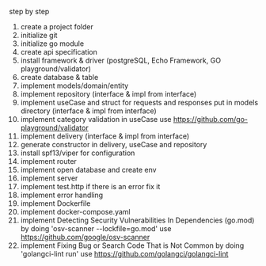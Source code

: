 step by step

1. create a project folder
2. initialize git
3. initialize go module
4. create api specification
5. install framework & driver (postgreSQL, Echo Framework, GO playground/validator)
6. create database & table
7. implement models/domain/entity
8. implement repository (interface & impl from interface)
9. implement useCase and struct for requests and responses put in models directory (interface & impl from interface)
10. implement category validation in useCase use https://github.com/go-playground/validator
11. implement delivery (interface & impl from interface)
12. generate constructor in delivery, useCase and repository
13. install spf13/viper for configuration
14. implement router 
15. implement open database and create env
16. implement server
17. implement test.http if there is an error fix it
18. implement error handling 
19. implement Dockerfile
20. implement docker-compose.yaml
21. implement Detecting Security Vulnerabilities In Dependencies (go.mod) by doing 'osv-scanner --lockfile=go.mod' use https://github.com/google/osv-scanner 
22. implement Fixing Bug or Search Code That is Not Common by doing 'golangci-lint run' use https://github.com/golangci/golangci-lint